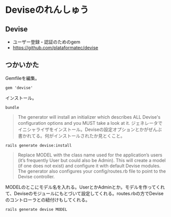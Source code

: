 # Deviseのれんしゅう

## Devise
- ユーザー登録・認証のためのgem
- https://github.com/plataformatec/devise

## つかいかた

Gemfileを編集。

```
gem 'devise'
```

インストール。

```
bundle
```

> The generator will install an initializer which describes ALL Devise's configuration options and you MUST take a look at it.
ジェネレータでイニシャライザをインストール。Deviseの設定オプションとかがぜんぶ書かれてる。何がインストールされたか見とくこと。

```
rails generate devise:install
```

> Replace MODEL with the class name used for the application’s users (it’s frequently User but could also be Admin). This will create a model (if one does not exist) and configure it with default Devise modules. The generator also configures your config/routes.rb file to point to the Devise controller.

MODELのとこにモデル名を入れる。UserとかAdminとか。モデルを作ってくれて、Deviseのモジュールにもとづいて設定してくれる。routes.rbの方でDeviseのコントローラとの紐付けもしてくれる。

```
rails generate devise MODEL
```

